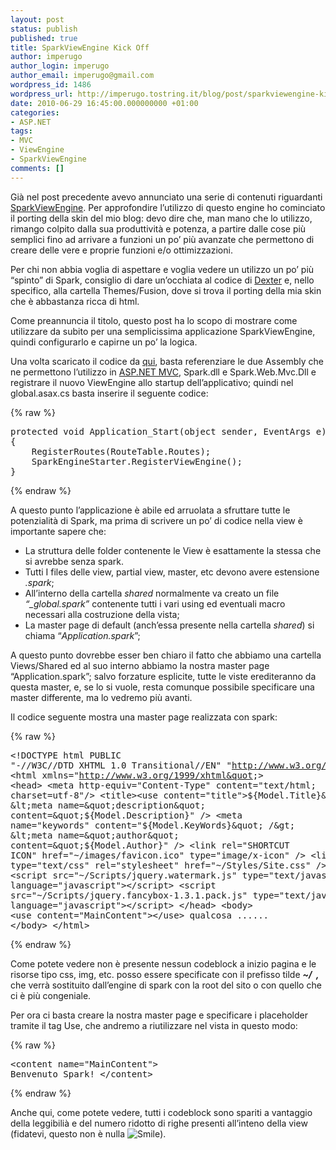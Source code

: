 ```yaml
---
layout: post
status: publish
published: true
title: SparkViewEngine Kick Off
author: imperugo
author_login: imperugo
author_email: imperugo@gmail.com
wordpress_id: 1486
wordpress_url: http://imperugo.tostring.it/blog/post/sparkviewengine-kick-off/
date: 2010-06-29 16:45:00.000000000 +01:00
categories:
- ASP.NET
tags:
- MVC
- ViewEngine
- SparkViewEngine
comments: []
---
```

<p>Già nel post precedente avevo annunciato una serie di contenuti riguardanti <a title="SparkViewEngine" href="http://sparkviewengine.com/" rel="nofollow" target="_blank">SparkViewEngine</a>. Per approfondire l’utilizzo di questo engine ho cominciato il porting della skin del mio blog: devo dire che, man mano che lo utilizzo, rimango colpito dalla sua produttività e potenza, a partire dalle cose più semplici fino ad arrivare a funzioni un po’ più avanzate che permettono di creare delle vere e proprie funzioni e/o ottimizzazioni.</p>  <p>Per chi non abbia voglia di aspettare e voglia vedere un utilizzo un po’ più “spinto” di Spark, consiglio di dare un’occhiata al codice di <a title="Dexter Blog Engine Category" href="http://www.imperugo.tostring.it/categories/archive/Dexter" target="_blank">Dexter</a> e, nello specifico, alla cartella Themes/Fusion, dove si trova il porting della mia skin che è abbastanza ricca di html.</p>  <p>Come preannuncia il titolo, questo post ha lo scopo di mostrare come utilizzare da subito per una semplicissima applicazione SparkViewEngine, quindi configurarlo e capirne un po’ la logica.</p>  <p>Una volta scaricato il codice da <a title="SparkViewEngine Download" href="http://sparkviewengine.codeplex.com/releases/view/27601" rel="nofollow" target="_blank">qui</a>, basta referenziare le due Assembly che ne permettono l’utilizzo in <a title="ASP.NET MVC Search" href="http://www.imperugo.tostring.it/tags/archive/mvc" target="_blank">ASP.NET MVC</a>, Spark.dll e Spark.Web.Mvc.Dll e registrare il nuovo ViewEngine allo startup dell’applicativo; quindi nel global.asax.cs basta inserire il seguente codice:</p>  {% raw %}<pre class="brush: csharp;">protected void Application_Start(object sender, EventArgs e)
{
    RegisterRoutes(RouteTable.Routes);
    SparkEngineStarter.RegisterViewEngine();
}</pre>{% endraw %}

<p>A questo punto l’applicazione è abile ed arruolata a sfruttare tutte le potenzialità di Spark, ma prima di scrivere un po’ di codice nella view è importante sapere che:</p>

<ul>
  <li>La struttura delle folder contenente le View è esattamente la stessa che si avrebbe senza spark. </li>

  <li>Tutti I files delle view, partial view, master, etc devono avere estensione <em>.spark</em>; </li>

  <li>All’interno della cartella <em>shared</em> normalmente va creato un file <em>“_global.spark”</em> contenente tutti i vari using ed eventuali macro necessari alla costruzione della vista; </li>

  <li>La master page di default (anch’essa presente nella cartella <em>shared</em>) si chiama “<em>Application.spark</em>”; </li>
</ul>

<p>A questo punto dovrebbe esser ben chiaro il fatto che abbiamo una cartella Views/Shared ed al suo interno abbiamo la nostra master page “Application.spark”; salvo forzature esplicite, tutte le viste erediteranno da questa master, e, se lo si vuole, resta comunque possibile specificare una master differente, ma lo vedremo più avanti.</p>

<p>Il codice seguente mostra una master page realizzata con spark:</p>

{% raw %}<pre class="brush: xml;">&lt;!DOCTYPE html PUBLIC &quot;-//W3C//DTD XHTML 1.0 Transitional//EN&quot; &quot;http://www.w3.org/TR/xhtml1/DTD/xhtml1-transitional.dtd&quot;&gt;
&lt;html xmlns=&quot;http://www.w3.org/1999/xhtml&quot;&gt;
    &lt;head&gt;
        &lt;meta http-equiv=&quot;Content-Type&quot; content=&quot;text/html; charset=utf-8&quot;/&gt;
        &lt;title&gt;&lt;use content=&quot;title&quot;&gt;${Model.Title}&lt;/use&gt;&lt;/title&gt;
        &lt;meta name=&quot;description&quot; content=&quot;${Model.Description}&quot; /&gt; 
        &lt;meta name=&quot;keywords&quot; content=&quot;${Model.KeyWords}&quot; /&gt; 
        &lt;meta name=&quot;author&quot; content=&quot;${Model.Author}&quot; /&gt;
        &lt;link rel=&quot;SHORTCUT ICON&quot; href=&quot;~/images/favicon.ico&quot; type=&quot;image/x-icon&quot; /&gt;
        &lt;link type=&quot;text/css&quot; rel=&quot;stylesheet&quot; href=&quot;~/Styles/Site.css&quot; /&gt;
        &lt;script src=&quot;~/Scripts/jquery.watermark.js&quot; type=&quot;text/javascript&quot; language=&quot;javascript&quot;&gt;&lt;/script&gt;
        &lt;script src=&quot;~/Scripts/jquery.fancybox-1.3.1.pack.js&quot; type=&quot;text/javascript&quot; language=&quot;javascript&quot;&gt;&lt;/script&gt;
    &lt;/head&gt;
    &lt;body&gt;
        &lt;use content=&quot;MainContent&quot;&gt;&lt;/use&gt;
        qualcosa ......
    &lt;/body&gt;
&lt;/html&gt;</pre>{% endraw %}

<p>Come potete vedere non è presente nessun codeblock a inizio pagina e le risorse tipo css, img, etc. posso essere specificate con il prefisso tilde <strong><em>~/&#160; , </em></strong>che verrà sostituito dall’engine di spark con la root del sito o con quello che ci è più congeniale.</p>

<p>Per ora ci basta creare la nostra master page e specificare i placeholder tramite il tag Use, che andremo a riutilizzare nel vista in questo modo:</p>

{% raw %}<pre class="brush: xml;">&lt;content name=&quot;MainContent&quot;&gt;
    Benvenuto Spark!
&lt;/content&gt;</pre>{% endraw %}

<p>Anche qui, come potete vedere, tutti i codeblock sono spariti a vantaggio della leggibilià e del numero ridotto di righe presenti all’inteno della view (fidatevi, questo non è nulla <img style="border-bottom-style: none; border-right-style: none; border-top-style: none; border-left-style: none" class="wlEmoticon wlEmoticon-smile" alt="Smile" src="http://tostring.it/UserFiles/imperugo/wlEmoticonsmile.png" />).</p>
